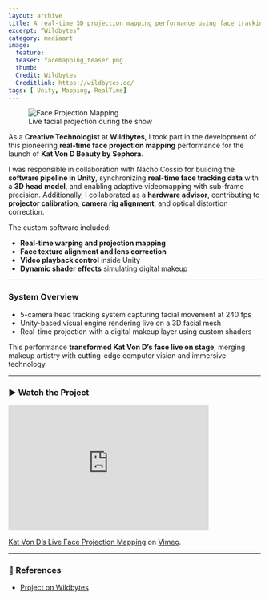 ```yaml
---
layout: archive
title: A real-time 3D projection mapping performance using face tracking and Unity.
excerpt: “Wildbytes”
category: mediaart
image:
  feature:
  teaser: facemapping_teaser.png
  thumb:
  Credit: Wildbytes
  Creditlink: https://wildbytes.cc/
tags: [ Unity, Mapping, RealTime]
---
```



<figure class="third">
  <img src="https://wildbytes.cc/wp-content/uploads/2015/12/KVD_Sephora_Wildbytes_01.gif" alt="Face Projection Mapping">
  <figcaption>Live facial projection during the show</figcaption>
</figure>

As a **Creative Technologist** at **Wildbytes**, I took part in the development of this pioneering **real-time face projection mapping** performance for the launch of **Kat Von D Beauty by Sephora**.

I was responsible in collaboration with Nacho Cossio for building the **software pipeline in Unity**, synchronizing **real-time face tracking data** with a **3D head model**, and enabling adaptive videomapping with sub-frame precision. Additionally, I collaborated as a **hardware advisor**, contributing to **projector calibration**, **camera rig alignment**, and optical distortion correction.

The custom software included:
- **Real-time warping and projection mapping**
- **Face texture alignment and lens correction**
- **Video playback control** inside Unity
- **Dynamic shader effects** simulating digital makeup
---
### System Overview

- 5-camera head tracking system capturing facial movement at 240 fps  
- Unity-based visual engine rendering live on a 3D facial mesh  
- Real-time projection with a digital makeup layer using custom shaders

This performance **transformed Kat Von D’s face live on stage**, merging makeup artistry with cutting-edge computer vision and immersive technology.

---

### ▶ Watch the Project

<iframe src="https://player.vimeo.com/video/143267919" width="400" height="250" frameborder="0" webkitallowfullscreen mozallowfullscreen allowfullscreen></iframe>  
<p><a href="https://vimeo.com/143267919">Kat Von D’s Live Face Projection Mapping</a> on <a href="https://vimeo.com">Vimeo</a>.</p>

---

### 🔗 References

- [Project on Wildbytes](https://wildbytes.cc/work/kat-von-d-live-face-projection-mapping)


